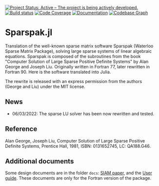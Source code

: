 [![Project Status: Active – The project is being actively developed.](http://www.repostatus.org/badges/latest/active.svg)](http://www.repostatus.org/#active)
[![Build status](https://github.com/PetrKryslUCSD/Sparspak.jl/workflows/CI/badge.svg)](https://github.com/PetrKryslUCSD/Sparspak.jl/actions)
[![Code Coverage](https://codecov.io/gh/PetrKryslUCSD/FinEtools.jl/branch/master/graph/badge.svg)](https://app.codecov.io/gh/PetrKryslUCSD/Sparspak.jl)
[![Documentation](https://img.shields.io/badge/docs-dev-blue.svg)](https://petrkryslucsd.github.io/Sparspak.jl/dev)
[![Codebase Graph](https://img.shields.io/badge/Codebase-graph-green.svg)](https://octo-repo-visualization.vercel.app/?repo=PetrKryslUCSD/Sparspak.jl)

# Sparspak.jl

Translation of the well-known sparse matrix software Sparspak (Waterloo Sparse Matrix Package), solving
large sparse systems of linear algebraic equations. Sparspak is composed of the
subroutines from the book "Computer Solution of Large Sparse Positive Definite
Systems" by Alan George and Joseph Liu. Originally written in Fortran 77, later
rewritten in Fortran 90. Here is the software translated into Julia.

The rewrite is released with an express permission from the authors (George and Liu)  under the MIT license.

## News

- 06/03/2022: The sparse LU solver has been now rewritten and tested.

## Reference

Alan George, Joseph Liu,
Computer Solution of Large Sparse Positive Definite Systems,
Prentice Hall, 1981,
ISBN: 0131652745,
LC: QA188.G46.

## Additional documents

Some design documents are in the folder `docs`: 
[SIAM paper](docs/Object_Oriented_interface_to_Sparspak.pdf), and the [User guide](docs/guide.pdf). These documents are only for
the Fortran version of the package.
